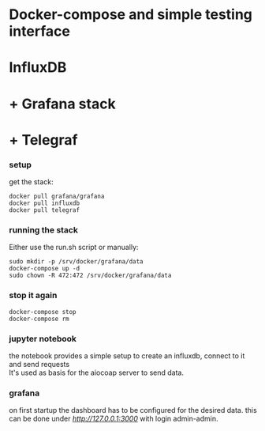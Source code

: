 # Docker-compose and simple testing interface
# InfluxDB
# + Grafana stack
# + Telegraf

### setup
get the stack:
```
docker pull grafana/grafana
docker pull influxdb
docker pull telegraf
```

### running the stack
Either use the run.sh script or manually:

```
sudo mkdir -p /srv/docker/grafana/data
docker-compose up -d
sudo chown -R 472:472 /srv/docker/grafana/data

```
### stop it again

```
docker-compose stop
docker-compose rm
```

### jupyter notebook
the notebook provides a simple setup to create an influxdb, connect to it and send requests  
It's used as basis for the aiocoap server to send data.

### grafana
on first startup the dashboard has to be configured for the desired data. this can be done under *http://127.0.0.1:3000* with login admin-admin.